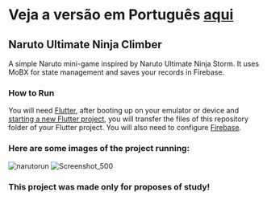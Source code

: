 # Veja a versão em Português <a href="README-ptbr.md">aqui</a>

## Naruto Ultimate Ninja Climber

A simple Naruto mini-game inspired by Naruto Ultimate Ninja Storm. It uses MoBX for state management and saves your records in Firebase.

### How to Run

You will need <a href="https://docs.flutter.dev/get-started/install">Flutter</a>, after booting up on your emulator or device and <a href="https://docs.flutter.dev/get-started/codelab">starting a new Flutter project</a>, you will transfer the files of this repository folder of your Flutter project. You will also need to configure <a href="https://firebase.flutter.dev/docs/overview">Firebase</a>.

### Here are some images of the project running:

![narutorun](https://user-images.githubusercontent.com/113607857/197844582-ee298ec3-5b9b-45d2-9e38-af5918fd38c6.gif)
![Screenshot_500](https://user-images.githubusercontent.com/113607857/197845001-71de10ca-0caf-4977-9af6-a8853c535c77.png)



### This project was made only for proposes of study!


